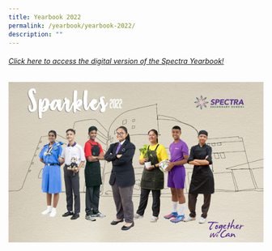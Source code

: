 ```yaml
---
title: Yearbook 2022
permalink: /yearbook/yearbook-2022/
description: ""
---
```

###### [Click here to access the digital version of the Spectra Yearbook!](https://drive.google.com/file/d/1TklGHik6N5FFafEHpfGQiobItfrI8pc7/view?usp=sharing)
![](/images/yearbook%202022.png)